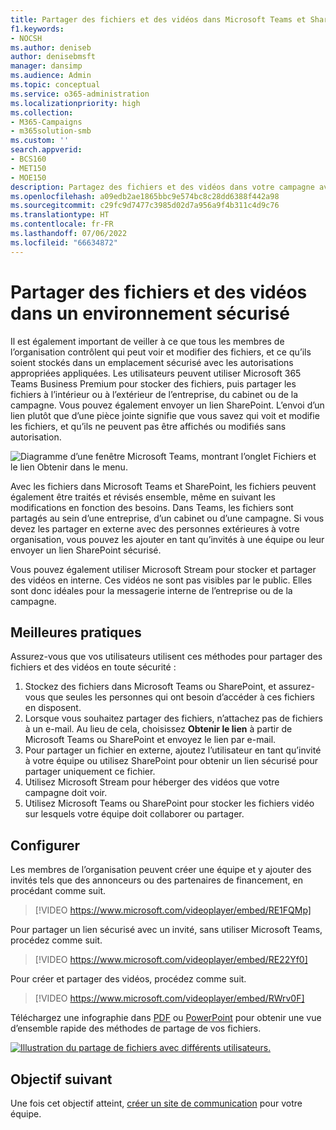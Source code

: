 ```yaml
---
title: Partager des fichiers et des vidéos dans Microsoft Teams et SharePoint.
f1.keywords:
- NOCSH
ms.author: deniseb
author: denisebmsft
manager: dansimp
ms.audience: Admin
ms.topic: conceptual
ms.service: o365-administration
ms.localizationpriority: high
ms.collection:
- M365-Campaigns
- m365solution-smb
ms.custom: ''
search.appverid:
- BCS160
- MET150
- MOE150
description: Partagez des fichiers et des vidéos dans votre campagne avec Microsoft Teams et SharePoint. Microsoft 365 Business Premium inclut Teams qui est un excellent moyen de partager des fichiers et des vidéos en toute sécurité.
ms.openlocfilehash: a09edb2ae1865bbc9e574bc8c28dd6388f442a98
ms.sourcegitcommit: c29fc9d7477c3985d02d7a956a9f4b311c4d9c76
ms.translationtype: HT
ms.contentlocale: fr-FR
ms.lasthandoff: 07/06/2022
ms.locfileid: "66634872"
---
```

# <a name="share-files-and-videos-in-a-safe-environment"></a>Partager des fichiers et des vidéos dans un environnement sécurisé

Il est également important de veiller à ce que tous les membres de l’organisation contrôlent qui peut voir et modifier des fichiers, et ce qu’ils soient stockés dans un emplacement sécurisé avec les autorisations appropriées appliquées. Les utilisateurs peuvent utiliser Microsoft 365 Teams Business Premium pour stocker des fichiers, puis partager les fichiers à l’intérieur ou à l’extérieur de l’entreprise, du cabinet ou de la campagne. Vous pouvez également envoyer un lien SharePoint. L’envoi d’un lien plutôt que d’une pièce jointe signifie que vous savez qui voit et modifie les fichiers, et qu’ils ne peuvent pas être affichés ou modifiés sans autorisation.

![Diagramme d’une fenêtre Microsoft Teams, montrant l’onglet Fichiers et le lien Obtenir dans le menu.](../media/m365-democracy-teams-sharefiles.png)

Avec les fichiers dans Microsoft Teams et SharePoint, les fichiers peuvent également être traités et révisés ensemble, même en suivant les modifications en fonction des besoins. Dans Teams, les fichiers sont partagés au sein d’une entreprise, d’un cabinet ou d’une campagne. Si vous devez les partager en externe avec des personnes extérieures à votre organisation, vous pouvez les ajouter en tant qu’invités à une équipe ou leur envoyer un lien SharePoint sécurisé.

Vous pouvez également utiliser Microsoft Stream pour stocker et partager des vidéos en interne. Ces vidéos ne sont pas visibles par le public. Elles sont donc idéales pour la messagerie interne de l’entreprise ou de la campagne.

## <a name="best-practices"></a>Meilleures pratiques

Assurez-vous que vos utilisateurs utilisent ces méthodes pour partager des fichiers et des vidéos en toute sécurité :

1. Stockez des fichiers dans Microsoft Teams ou SharePoint, et assurez-vous que seules les personnes qui ont besoin d’accéder à ces fichiers en disposent.
2. Lorsque vous souhaitez partager des fichiers, n’attachez pas de fichiers à un e-mail. Au lieu de cela, choisissez **Obtenir le lien** à partir de Microsoft Teams ou SharePoint et envoyez le lien par e-mail.
3. Pour partager un fichier en externe, ajoutez l’utilisateur en tant qu’invité à votre équipe ou utilisez SharePoint pour obtenir un lien sécurisé pour partager uniquement ce fichier.
4. Utilisez Microsoft Stream pour héberger des vidéos que votre campagne doit voir.
5. Utilisez Microsoft Teams ou SharePoint pour stocker les fichiers vidéo sur lesquels votre équipe doit collaborer ou partager.

## <a name="set-up"></a>Configurer

Les membres de l’organisation peuvent créer une équipe et y ajouter des invités tels que des annonceurs ou des partenaires de financement, en procédant comme suit.

> [!VIDEO https://www.microsoft.com/videoplayer/embed/RE1FQMp]

Pour partager un lien sécurisé avec un invité, sans utiliser Microsoft Teams, procédez comme suit.

> [!VIDEO https://www.microsoft.com/videoplayer/embed/RE22Yf0]

Pour créer et partager des vidéos, procédez comme suit.

> [!VIDEO https://www.microsoft.com/videoplayer/embed/RWrv0F]

Téléchargez une infographie dans [PDF](https://go.microsoft.com/fwlink/?linkid=2079435) ou [PowerPoint](https://go.microsoft.com/fwlink/?linkid=2079438) pour obtenir une vue d’ensemble rapide des méthodes de partage de vos fichiers.

[![Illustration du partage de fichiers avec différents utilisateurs.](../media/ShareYourfiles-thumb-358x201.png)](https://go.microsoft.com/fwlink/?linkid=2079435)

## <a name="next-objective"></a>Objectif suivant

Une fois cet objectif atteint, [créer un site de communication](create-communications-site.md) pour votre équipe.

